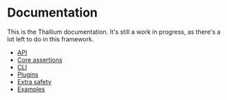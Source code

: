 # Documentation

This is the Thallium documentation. It's still a work in progress, as there's a
lot left to do in this framework.

- [API](http://github.com/isiahmeadows/thallium/blob/master/docs/api.md)
- [Core assertions](http://github.com/isiahmeadows/thallium/blob/master/docs/assertions.md)
- [CLI](http://github.com/isiahmeadows/thallium/blob/master/docs/cli.md)
- [Plugins](http://github.com/isiahmeadows/thallium/blob/master/docs/plugins.md)
- [Extra safety](http://github.com/isiahmeadows/thallium/blob/master/docs/safety.md)
- [Examples](http://github.com/isiahmeadows/thallium/blob/master/docs/examples/README.md)
